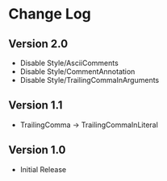 # Change Log

## Version 2.0

- Disable Style/AsciiComments
- Disable Style/CommentAnnotation
- Disable Style/TrailingCommaInArguments

## Version 1.1

- TrailingComma -> TrailingCommaInLiteral

## Version 1.0

- Initial Release
